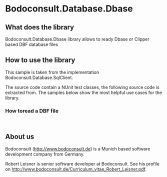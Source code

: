 # Bodoconsult.Database.Dbase

## What does the library

Bodoconsult.Database.Dbase library allows to ready Dbase or Clipper based DBF database files

## How to use the library

This sample is taken from the implementation Bodoconsult.Database.SqlClient.

The source code contain a NUnit test classes, the following source code is extracted from. The samples below show the most helpful use cases for the library.

### How toread a DBF file

``` csharp
	
```


## About us

Bodoconsult (<http://www.bodoconsult.de>) is a Munich based software development company from Germany.

Robert Leisner is senior software developer at Bodoconsult. See his profile on <http://www.bodoconsult.de/Curriculum_vitae_Robert_Leisner.pdf>.

